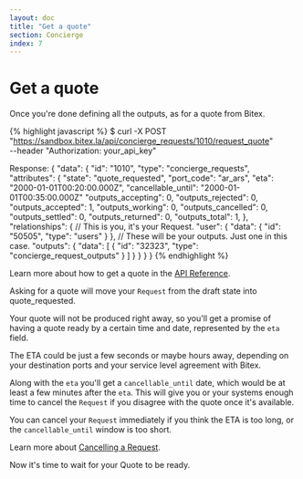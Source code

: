 ```yaml
---
layout: doc
title: "Get a quote"
section: Concierge
index: 7
---
```


# Get a quote

Once you're done defining all the outputs, as for a quote from Bitex.

{% highlight javascript %}
$ curl -X POST "https://sandbox.bitex.la/api/concierge_requests/1010/request_quote" \
  --header "Authorization: your_api_key"

Response:
{ 
  "data": {
    "id": "1010",
    "type": "concierge_requests",
    "attributes": {
      "state": "quote_requested",
      "port_code": "ar_ars",
      "eta": "2000-01-01T00:20:00.000Z",
      "cancellable_until": "2000-01-01T00:35:00.000Z"
      "outputs_accepting": 0,
      "outputs_rejected": 0,
      "outputs_accepted": 1,
      "outputs_working": 0,
      "outputs_cancelled": 0,
      "outputs_settled": 0,
      "outputs_returned": 0,
      "outputs_total": 1,
    },
    "relationships": {
      // This is you, it's your Request.
      "user": { "data": { "id": "50505", "type": "users" } },
      // These will be your outputs. Just one in this case.
      "outputs": {
        "data": [ { "id": "32323", "type": "concierge_request_outputs" } ]
      }
    }
  }
}
{% endhighlight %}

Learn more about how to get a quote in the
[API Reference](https://developers.bitex.la/#9f8d8570-db6b-4f1f-8d0c-8cb440bf7f5c).

Asking for a quote will move your `Request` from the 
<span class="badge badge-dark">draft</span> state into
<span class="badge badge-primary">quote_requested</span>.

Your quote will not be produced right away, so you'll get a promise of having a quote
ready by a certain time and date, represented by the `eta` field.

The ETA could be just a few seconds or maybe hours away, 
depending on your destination ports and your service level agreement with Bitex.

Along with the `eta` you'll get a `cancellable_until` date, which would be at least
a few minutes after the `eta`. This will give you or your systems enough time to
cancel the `Request` if you disagree with the quote once it's available.

You can cancel your `Request` immediately if you think the ETA is too long, or
the `cancellable_until` window is too short.

Learn more about [Cancelling a Request](/docs/concierge/cancelling).

Now it's time to wait for your Quote to be ready.
